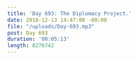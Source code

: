 ```yaml
---
title: 'Day 693: The Diplomacy Project.'
date: 2018-12-13 14:47:00 -08:00
file: "/uploads/Day-693.mp3"
post: Day 693
duration: '00:05:13'
length: 8276742
---
```


